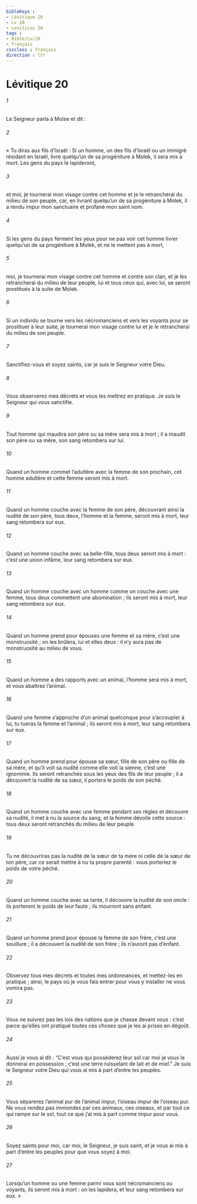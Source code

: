 ```yaml
---
bibleKeys : 
- Lévitique 20
- Lv 20
- Leviticus 20
tags : 
- Bible/Lv/20
- français
cssclass : français
direction : ltr
---
```


# Lévitique 20

###### 1
Le Seigneur parla à Moïse et dit :
###### 2
« Tu diras aux fils d’Israël : Si un homme, un des fils d’Israël ou un immigré résidant en Israël, livre quelqu’un de sa progéniture à Molek, il sera mis à mort. Les gens du pays le lapideront,
###### 3
et moi, je tournerai mon visage contre cet homme et je le retrancherai du milieu de son peuple, car, en livrant quelqu’un de sa progéniture à Molek, il a rendu impur mon sanctuaire et profané mon saint nom.
###### 4
Si les gens du pays ferment les yeux pour ne pas voir cet homme livrer quelqu’un de sa progéniture à Molek, et ne le mettent pas à mort,
###### 5
moi, je tournerai mon visage contre cet homme et contre son clan, et je les retrancherai du milieu de leur peuple, lui et tous ceux qui, avec lui, se seront prostitués à la suite de Molek.
###### 6
Si un individu se tourne vers les nécromanciens et vers les voyants pour se prostituer à leur suite, je tournerai mon visage contre lui et je le retrancherai du milieu de son peuple.
###### 7
Sanctifiez-vous et soyez saints, car je suis le Seigneur votre Dieu.
###### 8
Vous observerez mes décrets et vous les mettrez en pratique. Je suis le Seigneur qui vous sanctifie.
###### 9
Tout homme qui maudira son père ou sa mère sera mis à mort ; il a maudit son père ou sa mère, son sang retombera sur lui.
###### 10
Quand un homme commet l’adultère avec la femme de son prochain, cet homme adultère et cette femme seront mis à mort.
###### 11
Quand un homme couche avec la femme de son père, découvrant ainsi la nudité de son père, tous deux, l’homme et la femme, seront mis à mort, leur sang retombera sur eux.
###### 12
Quand un homme couche avec sa belle-fille, tous deux seront mis à mort : c’est une union infâme, leur sang retombera sur eux.
###### 13
Quand un homme couche avec un homme comme on couche avec une femme, tous deux commettent une abomination ; ils seront mis à mort, leur sang retombera sur eux.
###### 14
Quand un homme prend pour épouses une femme et sa mère, c’est une monstruosité ; on les brûlera, lui et elles deux : il n’y aura pas de monstruosité au milieu de vous.
###### 15
Quand un homme a des rapports avec un animal, l’homme sera mis à mort, et vous abattrez l’animal.
###### 16
Quand une femme s’approche d’un animal quelconque pour s’accoupler à lui, tu tueras la femme et l’animal ; ils seront mis à mort, leur sang retombera sur eux.
###### 17
Quand un homme prend pour épouse sa sœur, fille de son père ou fille de sa mère, et qu’il voit sa nudité comme elle voit la sienne, c’est une ignominie. Ils seront retranchés sous les yeux des fils de leur peuple ; il a découvert la nudité de sa sœur, il portera le poids de son péché.
###### 18
Quand un homme couche avec une femme pendant ses règles et découvre sa nudité, il met à nu la source du sang, et la femme dévoile cette source : tous deux seront retranchés du milieu de leur peuple.
###### 19
Tu ne découvriras pas la nudité de la sœur de ta mère ni celle de la sœur de ton père, car ce serait mettre à nu ta propre parenté : vous porteriez le poids de votre péché.
###### 20
Quand un homme couche avec sa tante, il découvre la nudité de son oncle : ils porteront le poids de leur faute ; ils mourront sans enfant.
###### 21
Quand un homme prend pour épouse la femme de son frère, c’est une souillure ; il a découvert la nudité de son frère ; ils n’auront pas d’enfant.
###### 22
Observez tous mes décrets et toutes mes ordonnances, et mettez-les en pratique ; ainsi, le pays où je vous fais entrer pour vous y installer ne vous vomira pas.
###### 23
Vous ne suivrez pas les lois des nations que je chasse devant vous : c’est parce qu’elles ont pratiqué toutes ces choses que je les ai prises en dégoût.
###### 24
Aussi je vous ai dit : “C’est vous qui posséderez leur sol car moi je vous le donnerai en possession ; c’est une terre ruisselant de lait et de miel.” Je suis le Seigneur votre Dieu qui vous ai mis à part d’entre les peuples.
###### 25
Vous séparerez l’animal pur de l’animal impur, l’oiseau impur de l’oiseau pur. Ne vous rendez pas immondes par ces animaux, ces oiseaux, et par tout ce qui rampe sur le sol, tout ce que j’ai mis à part comme impur pour vous.
###### 26
Soyez saints pour moi, car moi, le Seigneur, je suis saint, et je vous ai mis à part d’entre les peuples pour que vous soyez à moi.
###### 27
Lorsqu’un homme ou une femme parmi vous sont nécromanciens ou voyants, ils seront mis à mort : on les lapidera, et leur sang retombera sur eux. »
